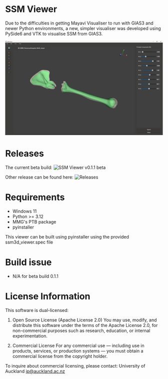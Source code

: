 # SSM Viewer
Due to the difficulties in getting Mayavi Visualiser to run with GIAS3 and newer Python environments, a new, simpler visualiser was developed using PySide6 and VTK to visualise SSM from GIAS3.

![ssm viewer beta 0.1.0](https://github.com/tedcty/mmg-doco/blob/main/Resources/Images/Screenshot%202025-10-20%20093206(ssm_viewer_beta_0.1.0).png)

# Releases
The current beta build:
![SSM Viewer v0.1.1 beta](https://github.com/tedcty/ssm_viewer/releases/tag/v0.1.1-beta) 

Other release can be found here: ![Releases](https://github.com/tedcty/ssm_viewer/releases)

# Requirements
* Windows 11
* Python >= 3.12
* MMG's PTB package
* pyinstaller
  
This viewer can be built using pyinstaller using the provided ssm3d_viewer.spec file

# Build issue
* N/A for beta build 0.1.1

# License Information

This software is dual-licensed:

1. Open Source License (Apache License 2.0)
   You may use, modify, and distribute this software under the terms of the Apache License 2.0, for non-commercial purposes such as research, education, or internal experimentation.

2. Commercial License
   For any commercial use — including use in products, services, or production systems — you must obtain a commercial license from the copyright holder.

To inquire about commercial licensing, please contact:
University of Auckland
ip@auckland.ac.nz
